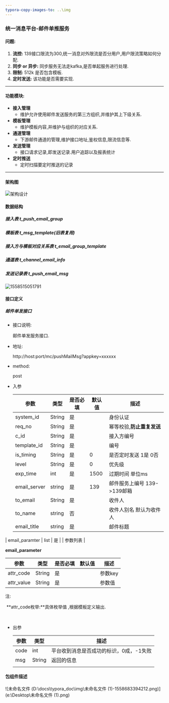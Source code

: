 ```yaml
---
typora-copy-images-to: ..\img
---
```


### 统一消息平台-邮件单推服务



#### 问题:


1. **流控:** 139接口限流为300,统一消息对外限流是否分用户,用户限流策略如何分配.
2. **同步 or 异步:** 同步服务无法走kafka,是否单起服务进行处理.
3. **限制:** 512k 是否包含模板.
4. **定时发送:** 该功能是否需要实现.



----





#### 功能模块:



- **接入管理**
  - 维护允许使用邮件发送服务的第三方组织,并维护其上下级关系.
- **模板管理**
  - 维护模板内容,并维护与组织的对应关系.
- **通道管理**
  - 下游邮件通道的管理,维护接口地址,鉴权信息,限流信息等.
- **发送管理**
  - 接口请求记录,即发送记录.用户追踪以及报表统计
- **定时推送**
  - 定时扫描要定时推送的记录

---



#### 架构图

 ![架构设计](D:\docs\typora_doc\img\架构设计.png)

#### 数据结构

##### 接入表 t_push_email_group

##### 模板表 t_msg_template(旧表复用)

##### 接入方与模板对应关系表 t_email_group_template

##### 通道表 t_channel_email_info

##### 发送记录表 t_push_email_msg

![1558515051791](D:\docs\typora_doc\img\1558515051791.png)



#### 接口定义

##### 邮件单发接口

- 接口说明:

  邮件单发服务接口.

- 地址:

  http://host:port/mc/pushMailMsg?appkey=xxxxxx

- method:

  post

- 入参

  | 参数        | 类型   | 是否必填 | 默认值 | 描述                    |
  | ----------- | ------ | -------- | ------ | ----------------------- |
  | system_id | String | 是 | | 身份认证 |
  | req_no | String | 是 | | 幂等校验,**防止重复发送** |
  | c_id        | String | 是       |        | 接入方编号              |
  | template_id | String | 是       |        | 编号                    |
  | is_timing   | String | 是       | 0      | 是否定时发送 1是 0否    |
  | level       | String | 是       | 0      | 优先级                  |
  | exp_time    | int    | 是       | 1500   | 过期时间 单位ms         |
  | email_server | string | 是 | 139 | 邮件服务上编号 139->139邮箱 |
  | to_email    | String | 是       |        | 收件人                  |
  | to_name     | string | 否       |        | 收件人别名 默认为收件人 |
  | email_title | string | 是 |        | 邮件标题 |
| email_paramter | list | 是 |        | 参数列表 |
  
**email_parameter**
  
  | 参数       | 类型   | 是否必填 | 默认值 | 描述    |
  | ---------- | ------ | -------- | ------ | ------- |
  | attr_code  | String | 是       |        | 参数key |
| attr_value | String | 是       |        | 参数值  |
  
  注:

​		**attr_code枚举:**具体枚举值 ,根据模板定义输出.

​		

- 出参

  | 参数 | 类型   | 描述                                    |
  | ---- | ------ | --------------------------------------- |
  | code | int    | 平台收到消息是否成功的标识，0成，-1失败 |
  | msg  | String | 返回的信息                              |
  |      |        |                                         |

  

#### 包组件描述

![未命名文件 (D:\docs\typora_doc\img\未命名文件 (1)-1558683394212.png)](e:\Desktop\未命名文件 (1).png)



